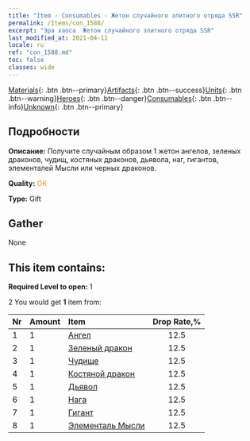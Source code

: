 ```yaml
---
title: "Item - Consumables - Жетон случайного элитного отряда SSR"
permalink: /Items/con_1588/
excerpt: "Эра хаоса  Жетон случайного элитного отряда SSR"
last_modified_at: 2021-04-11
locale: ru
ref: "con_1588.md"
toc: false
classes: wide
---
```

 [Materials](/ru/Items/){: .btn .btn--primary}[Artifacts](/ru/Items/Artifacts/){: .btn .btn--success}[Units](/ru/Items/Units/){: .btn .btn--warning}[Heroes](/ru/Items/Heroes/){: .btn .btn--danger}[Consumables](/ru/Items/Consumables/){: .btn .btn--info}[Unknown](/ru/Items/Unknown/){: .btn .btn--primary}

## Подробности
 **Описание:** Получите случайным образом 1 жетон ангелов, зеленых драконов, чудищ, костяных драконов, дьявола, наг, гигантов, элементалей Мысли или черных драконов.

 **Quality:** <span style="color: #FF8C00">OK</span>

 **Type:** Gift

## Gather

  None

## This item contains:

 **Required Level to open:** 1

 2 You would get **1** item  from:

  | Nr | Amount |     Item    | Drop Rate,% |
  |:---|:-------|:------------|:---------:|
  | 1 | 1 | [Ангел](/ru/Items/unt_196/) | 12.5 | 
  | 2 | 1 | [Зеленый дракон](/ru/Items/unt_205/) | 12.5 | 
  | 3 | 1 | [Чудище](/ru/Items/unt_223/) | 12.5 | 
  | 4 | 1 | [Костяной дракон](/ru/Items/unt_214/) | 12.5 | 
  | 5 | 1 | [Дьявол](/ru/Items/unt_232/) | 12.5 | 
  | 6 | 1 | [Нага](/ru/Items/unt_240/) | 12.5 | 
  | 7 | 1 | [Гигант](/ru/Items/unt_241/) | 12.5 | 
  | 8 | 1 | [Элементаль Мысли](/ru/Items/unt_267/) | 12.5 | 
